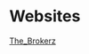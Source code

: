 # Websites


[The_Brokerz]([https://anees101.github.io/Websites/The_Brokerz/](https://anees101.github.io/Sites/The_Brokerz/))
